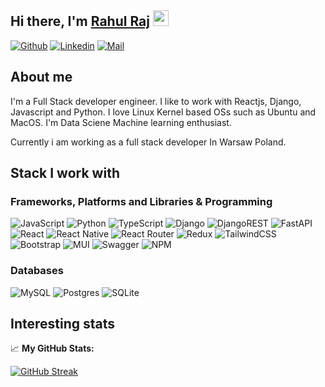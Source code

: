 ## Hi there, I'm <a href="# " target="_blank">Rahul Raj</a> <img src="https://media.giphy.com/media/hvRJCLFzcasrR4ia7z/giphy.gif" width="25px">

[![Github](https://img.shields.io/github/followers/iamrraj?label=Follow&style=for-the-badge&logo=github&logoColor=white)](https://github.com/iamrraj)
[![Linkedin](https://img.shields.io/badge/-Rahul%20Raj-blue.svg?style=for-the-badge&logo=linkedin&logoColor=white&link=https://www.linkedin.com/in/iamrraj/)](https://www.linkedin.com/in/iamrraj/)
[![Mail](https://img.shields.io/badge/rajr97555@gmail-%23323330.svg?style=for-the-badge&logo=gmail&logoColor=red)](mailto:rajr97555@gmail.com)

## About me

I'm a Full Stack developer engineer. I like to work with Reactjs, Django, Javascript and Python. I love Linux Kernel based OSs such as Ubuntu and MacOS.
I'm Data Sciene Machine learning enthusiast.

Currently i am working as a full stack developer In Warsaw Poland.

## Stack I work with

<!-- ### CI/CD

![Jenkins](https://img.shields.io/badge/jenkins-%23007ACC.svg?style=for-the-badge&logo=jenkins&logoColor=white)
![GitHub Actions](https://img.shields.io/badge/github%20actions-%232671E5.svg?style=for-the-badge&logo=githubactions&logoColor=white)  -->

 ### Frameworks, Platforms and Libraries & Programming

![JavaScript](https://img.shields.io/badge/javascript-%23323330.svg?style=for-the-badge&logo=javascript&logoColor=%23F7DF1E)
![Python](https://img.shields.io/badge/python-3670A0?style=for-the-badge&logo=python&logoColor=ffdd54)
![TypeScript](https://img.shields.io/badge/typescript-%23007ACC.svg?style=for-the-badge&logo=typescript&logoColor=white)
![Django](https://img.shields.io/badge/django-%23092E20.svg?style=for-the-badge&logo=django&logoColor=white)
![DjangoREST](https://img.shields.io/badge/DJANGO-REST-ff1709?style=for-the-badge&logo=django&logoColor=white&color=ff1709&labelColor=gray)
![FastAPI](https://img.shields.io/badge/FastAPI-005571?style=for-the-badge&logo=fastapi)
![React](https://img.shields.io/badge/react-%2320232a.svg?style=for-the-badge&logo=react&logoColor=%2361DAFB)
![React Native](https://img.shields.io/badge/react_native-%2320232a.svg?style=for-the-badge&logo=react&logoColor=%2361DAFB)
![React Router](https://img.shields.io/badge/React_Router-CA4245?style=for-the-badge&logo=react-router&logoColor=white)
![Redux](https://img.shields.io/badge/redux-%23593d88.svg?style=for-the-badge&logo=redux&logoColor=white)
![TailwindCSS](https://img.shields.io/badge/tailwindcss-%2338B2AC.svg?style=for-the-badge&logo=tailwind-css&logoColor=white)
![Bootstrap](https://img.shields.io/badge/bootstrap-%23563D7C.svg?style=for-the-badge&logo=bootstrap&logoColor=white)
![MUI](https://img.shields.io/badge/MUI-%230081CB.svg?style=for-the-badge&logo=material-ui&logoColor=white)
![Swagger](https://img.shields.io/badge/-Swagger-%23Clojure?style=for-the-badge&logo=swagger&logoColor=white)
![NPM](https://img.shields.io/badge/NPM-%23000000.svg?style=for-the-badge&logo=npm&logoColor=white)

### Databases

![MySQL](https://img.shields.io/badge/mysql-%2300f.svg?style=for-the-badge&logo=mysql&logoColor=white)
![Postgres](https://img.shields.io/badge/postgres-%23316192.svg?style=for-the-badge&logo=postgresql&logoColor=white)
![SQLite](https://img.shields.io/badge/sqlite-%2307405e.svg?style=for-the-badge&logo=sqlite&logoColor=white)

<!-- ### Design

![Figma](https://img.shields.io/badge/figma-%23F24E1E.svg?style=for-the-badge&logo=figma&logoColor=white)  -->

<!-- ### Hosting/SaaS -->

<!-- ![Heroku](https://img.shields.io/badge/heroku-%23430098.svg?style=for-the-badge&logo=heroku&logoColor=white)
![Netlify](https://img.shields.io/badge/netlify-%23000000.svg?style=for-the-badge&logo=netlify&logoColor=#00C7B7)
![AWS](https://img.shields.io/badge/AWS-%23FF9900.svg?style=for-the-badge&logo=amazon-aws&logoColor=white)
![DigitalOcean](https://img.shields.io/badge/DigitalOcean-%230167ff.svg?style=for-the-badge&logo=digitalOcean&logoColor=white)
![Nginx](https://img.shields.io/badge/nginx-%23009639.svg?style=for-the-badge&logo=nginx&logoColor=white) -->

<!-- ### Version Control -->
<!--
![Git](https://img.shields.io/badge/Git-F05032?style=for-the-badge&logo=git&logoColor=white)
![GitHub](https://img.shields.io/badge/GitHub-181717?style=for-the-badge&logo=github&logoColor=white) -->

<!-- ### Other -->
<!--
![Confluence](https://img.shields.io/badge/confluence-%23172BF4.svg?style=for-the-badge&logo=confluence&logoColor=white)
![Jira](https://img.shields.io/badge/jira-%230A0FFF.svg?style=for-the-badge&logo=jira&logoColor=white)
![Notion](https://img.shields.io/badge/Notion-%23000000.svg?style=for-the-badge&logo=notion&logoColor=white)
![Postman](https://img.shields.io/badge/Postman-FF6C37?style=for-the-badge&logo=postman&logoColor=white)
![Sentry](https://img.shields.io/badge/Sentry-362D59?style=for-the-badge&logo=sentry&logoColor=white)
![Yarn](https://img.shields.io/badge/Yarn-2C8EBB?style=for-the-badge&logo=yarn&logoColor=white) -->

<!-- ### 🖥 Os and Apps -->

<!-- [![OS](https://img.shields.io/badge/OS-Linux-informational?style=flat-square&logo=linux&logoColor=white)](https://en.wikipedia.org/wiki/Linux)
[![OS](https://img.shields.io/badge/OS-Windows-informational?style=flat-square&logo=windows&logoColor=blue)](https://en.wikipedia.org/wiki/Windows)
[![OS](https://img.shields.io/badge/OS-macOS-informational?style=flat-square&logo=apple&logoColor=white)](https://en.wikipedia.org/wiki/MacOS)
[![Editor](https://img.shields.io/badge/Editor-VSCode-blue?style=flat-square&logo=visual-studio-code&logoColor=white)](https://code.visualstudio.com/)
[![Editor](https://img.shields.io/badge/Editor-sublime-text?style=flat-square&logo=sublime-text&logoColor=white)](https://sublimetext.com/) -->

## Interesting stats

<!-- 🧑‍💻 **GitHub Profile Summary Cards**

![](http://github-profile-summary-cards.vercel.app/api/cards/profile-details?username=iamrraj&theme=gruvbox)
![](http://github-profile-summary-cards.vercel.app/api/cards/repos-per-language?username=iamrraj&theme=gruvbox)
![](http://github-profile-summary-cards.vercel.app/api/cards/most-commit-language?username=iamrraj&theme=gruvbox)
![](http://github-profile-summary-cards.vercel.app/api/cards/stats?username=iamrraj&theme=gruvbox)
![](http://github-profile-summary-cards.vercel.app/api/cards/productive-time?username=iamrraj&theme=gruvbox&utcOffset=8) -->

📈 **My GitHub Stats:**

<p>
  <!-- <img height="180em" src="https://github-readme-stats.vercel.app/api?username=iamrraj&show_icons=true&hide_border=true&&count_private=true&include_all_commits=true" />
  <img height="180em" src="https://github-readme-stats.vercel.app/api/top-langs/?username=iamrraj&exclude_repo=KNN-Image-Classification&show_icons=true&hide_border=true&layout=compact&langs_count=8"/> -->
  
  [![GitHub Streak](https://github-readme-streak-stats.herokuapp.com?user=iamrraj)](https://git.io/streak-stats)
</p>
